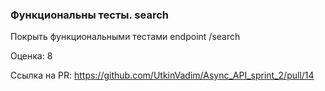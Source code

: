 ### Функциональны тесты. search

Покрыть функциональными тестами endpoint /search 

Оценка: 8

Ссылка на PR: https://github.com/UtkinVadim/Async_API_sprint_2/pull/14